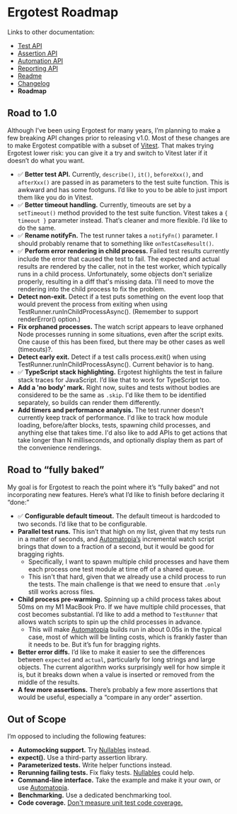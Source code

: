 # Ergotest Roadmap

Links to other documentation:

* [Test API](test_api.md)
* [Assertion API](assertion_api.md)
* [Automation API](automation_api.md)
* [Reporting API](docs/reporting_api.md)
* [Readme](./README.md)
* [Changelog](./CHANGELOG.md)
* **Roadmap**

## Road to 1.0

Although I’ve been using Ergotest for many years, I’m planning to make a few breaking API changes prior to releasing v1.0. Most of these changes are to make Ergotest compatible with a subset of [Vitest](https://vitest.dev/). That makes trying Ergotest lower risk: you can give it a try and switch to Vitest later if it doesn’t do what you want. 

* ✅ **Better test API.** Currently, `describe()`, `it()`, `beforeXxx()`, and `afterXxx()` are passed in as parameters to the test suite function. This is awkward and has some footguns. I’d like to you to be able to just import them like you do in Vitest.  
* ✅ **Better timeout handling.** Currently, timeouts are set by a `setTimeout()` method provided to the test suite function. Vitest takes a `{ timeout }` parameter instead. That’s cleaner and more flexible. I’d like to do the same.
* ✅ **Rename notifyFn.** The test runner takes a `notifyFn()` parameter. I should probably rename that to something like `onTestCaseResult()`.
* ✅ **Perform error rendering in child process.** Failed test results currently include the error that caused the test to fail. The expected and actual results are rendered by the caller, not in the test worker, which typically runs in a child process. Unfortunately, some objects don't serialize properly, resulting in a diff that's missing data. I'll need to move the rendering into the child process to fix the problem.
* **Detect non-exit.** Detect if a test puts something on the event loop that would prevent the process from exiting when using TestRunner.runInChildProcessAsync(). (Remember to support renderError() option.) 
* **Fix orphaned processes.** The watch script appears to leave orphaned Node processes running in some situations, even after the script exits. One cause of this has been fixed, but there may be other cases as well (timeouts)?.
* **Detect early exit.** Detect if a test calls process.exit() when using TestRunner.runInChildProcessAsync(). Current behavior is to hang.
* ✅ **TypeScript stack highlighting.** Ergotest highlights the test in failure stack traces for JavaScript. I’d like that to work for TypeScript too.
* **Add a 'no body' mark.** Right now, suites and tests without bodies are considered to be the same as `.skip`. I'd like them to be identified separately, so builds can render them differently.
* **Add timers and performance analysis.** The test runner doesn't currently keep track of performance. I'd like to track how module loading, before/after blocks, tests, spawning child processes, and anything else that takes time. I'd also like to add APIs to get actions that take longer than N milliseconds, and optionally display them as part of the convenience renderings.  


## Road to “fully baked”

My goal is for Ergotest to reach the point where it’s “fully baked” and not incorporating new features. Here’s what I’d like to finish before declaring it “done:”

* ✅ **Configurable default timeout.** The default timeout is hardcoded to two seconds. I’d like that to be configurable.
* **Parallel test runs.** This isn’t that high on my list, given that my tests run in a matter of seconds, and [Automatopia’s](https://github.com/jamesshore/automatopia) incremental watch script brings that down to a fraction of a second, but it would be good for bragging rights.
  * Specifically, I want to spawn multiple child processes and have them each process one test module at time off of a shared queue. 
  * This isn't that hard, given that we already use a child process to run the tests. The main challenge is that we need to ensure that `.only` still works across files.
* **Child process pre-warming.** Spinning up a child process takes about 50ms on my M1 MacBook Pro. If we have multiple child processes, that cost becomes substantial. I’d like to add a method to `TestRunner` that allows watch scripts to spin up the child processes in advance.
  * This will make [Automatopia](https://github.com/jamesshore/automatopia) builds run in about 0.05s in the typical case, most of which will be linting costs, which is frankly faster than it needs to be. But it’s fun for bragging rights.
* **Better error diffs.** I’d like to make it easier to see the differences between `expected` and `actual`, particularly for long strings and large objects. The current algorithm works surprisingly well for how simple it is, but it breaks down when a value is inserted or removed from the middle of the results.
* **A few more assertions.** There’s probably a few more assertions that would be useful, especially a “compare in any order” assertion.


## Out of Scope

I’m opposed to including the following features:

* **Automocking support.** Try [Nullables](https://www.jamesshore.com/s/nullables) instead.
* **expect().** Use a third-party assertion library.
* **Parameterized tests.** Write helper functions instead.
* **Rerunning failing tests.** Fix flaky tests. [Nullables](https://www.jamesshore.com/s/nullables) could help.
* **Command-line interface.** Take the example and make it your own, or use [Automatopia](https://github.com/jamesshore/automatopia).
* **Benchmarking.** Use a dedicated benchmarking tool.
* **Code coverage.** [Don't measure unit test code coverage.](https://www.jamesshore.com/v2/blog/2019/dont-measure-unit-test-code-coverage)
